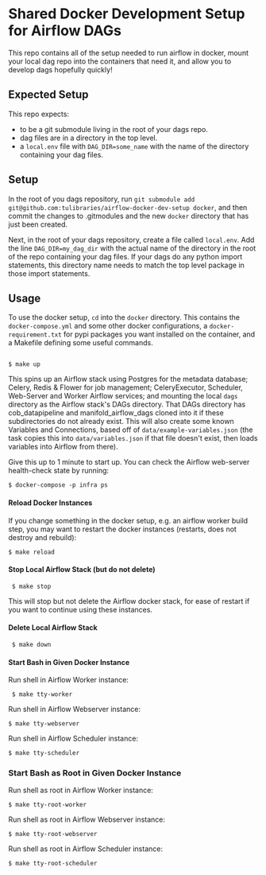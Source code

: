 # Shared Docker Development Setup for Airflow DAGs


This repo contains all of the setup needed to run airflow in docker, mount your local dag repo into the containers that need it, and allow you to develop dags hopefully quickly!


## Expected Setup

This repo expects:

* to be a git submodule living in the root of your dags repo. 
* dag files are in a directory in the top level.
* a `local.env` file with `DAG_DIR=some_name` with the name of the directory containing your dag files.


## Setup

In the root of you dags repository, run `git submodule add git@github.com:tulibraries/airflow-docker-dev-setup docker`, and then commit the changes to .gitmodules and the new `docker` directory that has just been created.

Next, in the root of your dags repository, create a file called `local.env`. Add the line `DAG_DIR=my_dag_dir` with the actual name of the directory in the root of the repo containing your dag files. If your dags do any python import statements, this directory name needs to match the top level package in those import statements.

## Usage

To use the docker setup, `cd` into the `docker` directory. This contains the `docker-compose.yml` and some other docker configurations, a `docker-requirement.txt` for pypi packages you want installed on the container, and a Makefile defining some useful commands.

```

$ make up

```

This spins up an Airflow stack using Postgres for the metadata database; Celery, Redis & Flower for job management; CeleryExecutor, Scheduler, Web-Server and Worker Airflow services; and mounting the local `dags` directory as the Airflow stack's DAGs directory. That DAGs directory has cob_datapipeline and manifold_airflow_dags cloned into it if these subdirectories do not already exist. This will also create some known Variables and Connections, based off of `data/example-variables.json` (the task copies this into `data/variables.json` if that file doesn't exist, then loads variables into Airflow from there).

Give this up to 1 minute to start up. You can check the Airflow web-server health-check state by running:

```
$ docker-compose -p infra ps
```

#### Reload Docker Instances

If you change something in the docker setup, e.g. an airflow worker build step, you may want to restart the docker instances (restarts, does not destroy and rebuild):

```
$ make reload
```

#### Stop Local Airflow Stack (but do not delete)

```
 $ make stop
```

This will stop but not delete the Airflow docker stack, for ease of restart if you want to continue using these instances.

#### Delete Local Airflow Stack

```
 $ make down
```

#### Start Bash in Given Docker Instance

Run shell in Airflow Worker instance:

```
 $ make tty-worker
```

Run shell in Airflow Webserver instance:

```
$ make tty-webserver
```

Run shell in Airflow Scheduler instance:

```
$ make tty-scheduler
```

### Start Bash as Root in Given Docker Instance

Run shell as root in Airflow Worker instance:

```
$ make tty-root-worker
```

Run shell as root in Airflow Webserver instance:

```
$ make tty-root-webserver
```
Run shell as root in Airflow Scheduler instance:

```
$ make tty-root-scheduler
```


